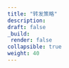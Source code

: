 ```yaml
---
title: "转发策略"
description: 
draft: false
_build:
 render: false
collapsible: true
weight: 40
---
```


